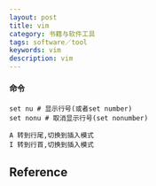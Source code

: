 ```yaml
---
layout: post
title: vim
category: 书籍与软件工具
tags: software／tool
keywords: vim
description: vim
---
```


#### 命令

```
set nu # 显示行号(或者set number)
set nonu # 取消显示行号(set nonumber)
```

```
A 转到行尾,切换到插入模式
I 转到行首,切换到插入模式
```

## Reference
